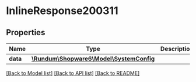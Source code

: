 # InlineResponse200311

## Properties
Name | Type | Description | Notes
------------ | ------------- | ------------- | -------------
**data** | [**\Rundum\Shopware6\Model\SystemConfig**](SystemConfig.md) |  | [optional] 

[[Back to Model list]](../../README.md#documentation-for-models) [[Back to API list]](../../README.md#documentation-for-api-endpoints) [[Back to README]](../../README.md)


